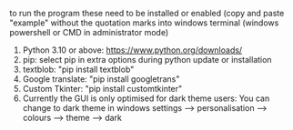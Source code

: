 to run the program these need to be installed or enabled (copy and paste "example" without the quotation marks into windows terminal (windows powershell or CMD in administrator mode)
1. Python 3.10 or above: https://www.python.org/downloads/
2. pip: select pip in extra options during python update or installation
3. textblob: "pip install textblob"
4. Google translate:  "pip install googletrans"
5. Custom Tkinter: "pip install customtkinter"
6. Currently the GUI is only optimised for dark theme users: You can change to dark theme in windows settings --> personalisation --> colours --> theme --> dark
